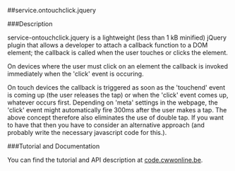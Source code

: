 ##service.ontouchclick.jquery

###Description

service-ontouchclick.jquery is a lightweight (less than 1 kB minified) jQuery plugin that allows a developer to attach
a callback function to a DOM element; the callback is called when the user touches or clicks the element.

On devices where the user must click on an element the callback is invoked immediately when the 'click' event is occuring.

On touch devices the callback is triggered as soon as the 'touchend' event is coming up (the user releases the tap) or when the 'click' event
comes up, whatever occurs first. Depending on 'meta' settings in the webpage, the 'click' event might automatically fire 300ms after the user
makes a tap.
The above concept therefore also eliminates the use of double tap. If you want to have that then you have to consider an alternative approach (and
probably write the necessary javascript code for this.).

###Tutorial and Documentation

You can find the tutorial and API description at [code.cwwonline.be](http://code.cwwonline.be/jqueryservicesontouchclick).
